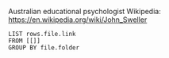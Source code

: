Australian educational psychologist
Wikipedia: https://en.wikipedia.org/wiki/John_Sweller

```dataview
LIST rows.file.link
FROM [[]]
GROUP BY file.folder
```
